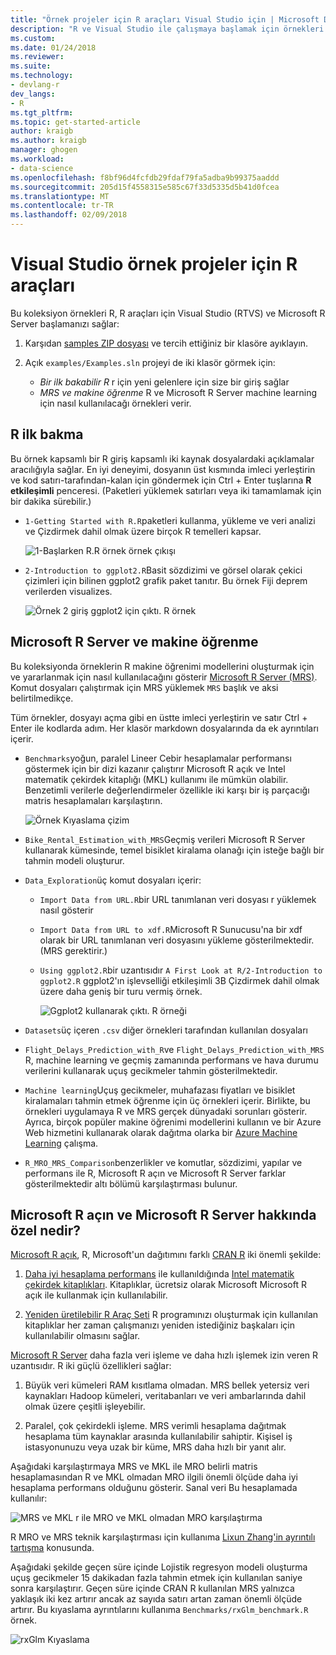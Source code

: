 ```yaml
---
title: "Örnek projeler için R araçları Visual Studio için | Microsoft Docs"
description: "R ve Visual Studio ile çalışmaya başlamak için örnekleri koleksiyonunu dizini."
ms.custom: 
ms.date: 01/24/2018
ms.reviewer: 
ms.suite: 
ms.technology:
- devlang-r
dev_langs:
- R
ms.tgt_pltfrm: 
ms.topic: get-started-article
author: kraigb
ms.author: kraigb
manager: ghogen
ms.workload:
- data-science
ms.openlocfilehash: f8bf96d4fcfdb29fdaf79fa5adba9b99375aaddd
ms.sourcegitcommit: 205d15f4558315e585c67f33d5335d5b41d0fcea
ms.translationtype: MT
ms.contentlocale: tr-TR
ms.lasthandoff: 02/09/2018
---
```

# <a name="r-tools-for-visual-studio-sample-projects"></a>Visual Studio örnek projeler için R araçları

Bu koleksiyon örnekleri R, R araçları için Visual Studio (RTVS) ve Microsoft R Server başlamanızı sağlar:

1. Karşıdan [samples ZIP dosyası](https://github.com/Microsoft/RTVS-docs/archive/master.zip) ve tercih ettiğiniz bir klasöre ayıklayın.
1. Açık `examples/Examples.sln` projeyi de iki klasör görmek için:

    - *Bir ilk bakabilir R* r için yeni gelenlere için size bir giriş sağlar
    - *MRS ve makine öğrenme* R ve Microsoft R Server machine learning için nasıl kullanılacağı örnekleri verir.

## <a name="a-first-look-at-r"></a>R ilk bakma

Bu örnek kapsamlı bir R giriş kapsamlı iki kaynak dosyalardaki açıklamalar aracılığıyla sağlar. En iyi deneyimi, dosyanın üst kısmında imleci yerleştirin ve kod satırı-tarafından-kalan için göndermek için Ctrl + Enter tuşlarına **R etkileşimli** penceresi. (Paketleri yüklemek satırları veya iki tamamlamak için bir dakika sürebilir.)

- `1-Getting Started with R.R`paketleri kullanma, yükleme ve veri analizi ve Çizdirmek dahil olmak üzere birçok R temelleri kapsar.

    ![1-Başlarken R.R örnek örnek çıkışı](media/samples-getting-started-output.png)

- `2-Introduction to ggplot2.R`Basit sözdizimi ve görsel olarak çekici çizimleri için bilinen ggplot2 grafik paket tanıtır. Bu örnek Fiji deprem verilerden visualizes.

    ![Örnek 2 giriş ggplot2 için çıktı. R örnek](media/samples-ggplot-output.png)

## <a name="microsoft-r-server-and-machine-learning"></a>Microsoft R Server ve makine öğrenme

Bu koleksiyonda örneklerin R makine öğrenimi modellerini oluşturmak için ve yararlanmak için nasıl kullanılacağını gösterir [Microsoft R Server (MRS)](http://aka.ms/rtvs-msft-r). Komut dosyaları çalıştırmak için MRS yüklemek `MRS` başlık ve aksi belirtilmedikçe.

Tüm örnekler, dosyayı açma gibi en üstte imleci yerleştirin ve satır Ctrl + Enter ile kodlarda adım. Her klasör markdown dosyalarında da ek ayrıntıları içerir.

- `Benchmarks`yoğun, paralel Lineer Cebir hesaplamalar performansı göstermek için bir dizi kazanır çalıştırır Microsoft R açık ve Intel matematik çekirdek kitaplığı (MKL) kullanımı ile mümkün olabilir. Benzetimli verilerle değerlendirmeler özellikle iki karşı bir iş parçacığı matris hesaplamaları karşılaştırın.

    ![Örnek Kıyaslama çizim](media/samples-mro-benchmark-plot.png)

- `Bike_Rental_Estimation_with_MRS`Geçmiş verileri Microsoft R Server kullanarak kümesinde, temel bisiklet kiralama olanağı için isteğe bağlı bir tahmin modeli oluşturur. 

- `Data_Exploration`üç komut dosyaları içerir:

  - `Import Data from URL.R`bir URL tanımlanan veri dosyası r yüklemek nasıl gösterir
  - `Import Data from URL to xdf.R`Microsoft R Sunucusu'na bir xdf olarak bir URL tanımlanan veri dosyasını yükleme gösterilmektedir. (MRS gerektirir.)
  - `Using ggplot2.R`bir uzantısıdır `A First Look at R/2-Introduction to ggplot2.R` ggplot2'ın işlevselliği etkileşimli 3B Çizdirmek dahil olmak üzere daha geniş bir turu vermiş örnek.

      ![Ggplot2 kullanarak çıktı. R örneği](media/samples-3d-interactive.png)

- `Datasets`üç içeren `.csv` diğer örnekleri tarafından kullanılan dosyaları
- `Flight_Delays_Prediction_with_R`ve `Flight_Delays_Prediction_with_MRS` R, machine learning ve geçmiş zamanında performans ve hava durumu verilerini kullanarak uçuş gecikmeler tahmin gösterilmektedir. 
- `Machine learning`Uçuş gecikmeler, muhafazası fiyatları ve bisiklet kiralamaları tahmin etmek öğrenme için üç örnekleri içerir. Birlikte, bu örnekleri uygulamaya R ve MRS gerçek dünyadaki sorunları gösterir. Ayrıca, birçok popüler makine öğrenimi modellerini kullanın ve bir Azure Web hizmetini kullanarak olarak dağıtma olarka bir [Azure Machine Learning](https://azure.microsoft.com/services/machine-learning/) çalışma.

- `R_MRO_MRS_Comparison`benzerlikler ve komutlar, sözdizimi, yapılar ve performans ile R, Microsoft R açın ve Microsoft R Server farklar gösterilmektedir altı bölümü karşılaştırması bulunur.

## <a name="whats-special-about-microsoft-r-open-and-microsoft-r-server"></a>Microsoft R açın ve Microsoft R Server hakkında özel nedir?

[Microsoft R açık](http://aka.ms/rtvs-r-open), R, Microsoft'un dağıtımını farklı [CRAN R](https://cran.r-project.org/) iki önemli şekilde:

1. [Daha iyi hesaplama performans](https://mran.revolutionanalytics.com/rro/#intelmkl1) ile kullanıldığında [Intel matematik çekirdek kitaplıkları](https://software.intel.com/intel-mkl). Kitaplıklar, ücretsiz olarak Microsoft Microsoft R açık ile kullanmak için kullanılabilir.

1. [Yeniden üretilebilir R Araç Seti](https://mran.revolutionanalytics.com/rro/#reproducibility) R programınızı oluşturmak için kullanılan kitaplıklar her zaman çalışmanızı yeniden istediğiniz başkaları için kullanılabilir olmasını sağlar.

[Microsoft R Server](http://aka.ms/rtvs-msft-r) daha fazla veri işleme ve daha hızlı işlemek izin veren R uzantısıdır. R iki güçlü özellikleri sağlar:

1. Büyük veri kümeleri RAM kısıtlama olmadan. MRS bellek yetersiz veri kaynakları Hadoop kümeleri, veritabanları ve veri ambarlarında dahil olmak üzere çeşitli işleyebilir.

1. Paralel, çok çekirdekli işleme. MRS verimli hesaplama dağıtmak hesaplama tüm kaynaklar arasında kullanılabilir sahiptir. Kişisel iş istasyonunuzu veya uzak bir küme, MRS daha hızlı bir yanıt alır.

Aşağıdaki karşılaştırmaya MRS ve MKL ile MRO belirli matris hesaplamasından R ve MKL olmadan MRO ilgili önemli ölçüde daha iyi hesaplama performans olduğunu gösterir. Sanal veri Bu hesaplamada kullanılır:

![MRS ve MKL r ile MRO ve MKL olmadan MRO karşılaştırma](media/samples-speed-comparison.png)

R MRO ve MRS teknik karşılaştırması için kullanıma [Lixun Zhang'in ayrıntılı tartışma](http://htmlpreview.github.io/?https://github.com/lixzhang/R-MRO-MRS/blob/master/Introduction_to_MRO_and_MRS.html) konusunda.

Aşağıdaki şekilde geçen süre içinde Lojistik regresyon modeli oluşturma uçuş gecikmeler 15 dakikadan fazla tahmin etmek için kullanılan saniye sonra karşılaştırır.  Geçen süre içinde CRAN R kullanılan MRS yalnızca yaklaşık iki kez artırır ancak az sayıda satırı artan zaman önemli ölçüde artırır. Bu kıyaslama ayrıntılarını kullanıma `Benchmarks/rxGlm_benchmark.R` örnek.

![rxGlm Kıyaslama](media/samples-rxGLM-benchmark.png)
